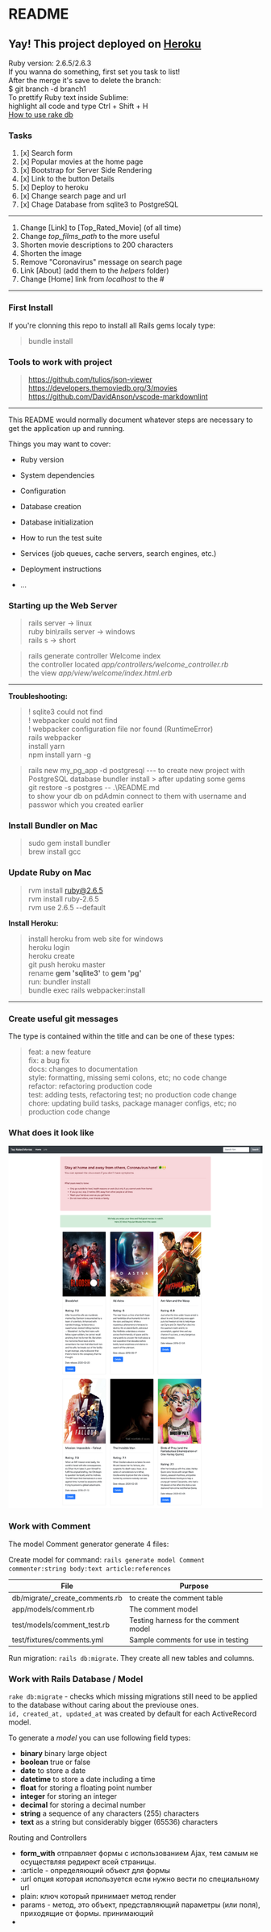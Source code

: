 # README

## Yay! This project deployed on [Heroku](https://ancient-bayou-55245.herokuapp.com/)

Ruby version: 2.6.5/2.6.3  
If you wanna do something, first set you task to list!  
After the merge it's save to delete the branch:  
$ git branch -d branch1  
To prettify Ruby text inside Sublime:  
highlight all code and type Ctrl + Shift + H  
[How to use rake db](https://dev.to/neshaz/how-to-use-rake-db-commands-in-the-correct-way--50o2)

### Tasks

1. [x] Search form
2. [x] Popular movies at the home page
3. [x] Bootstrap for Server Side Rendering
4. [x] Link to the button Details
5. [x] Deploy to heroku
6. [x] Change search page and url
7. [x] Chage Database from sqlite3 to PostgreSQL

---

1. Change [Link] to [Top_Rated_Movie] (of all time)
1. Change *top_films_path* to the more useful
1. Shorten movie descriptions to 200 characters
1. Shorten the image
1. Remove "Coronavirus" message on search page
1. Link [About] (add them to the *helpers* folder)
1. Change [Home] link from *localhost* to the \#

---

### First Install

If you're clonning this repo to install all Rails gems localy type:  

> bundle install

### Tools to work with project

> <https://github.com/tulios/json-viewer>  
> <https://developers.themoviedb.org/3/movies>  
> <https://github.com/DavidAnson/vscode-markdownlint>  

---

This README would normally document whatever steps are necessary to get the
application up and running.

Things you may want to cover:

* Ruby version

* System dependencies

* Configuration

* Database creation

* Database initialization

* How to run the test suite

* Services (job queues, cache servers, search engines, etc.)

* Deployment instructions

* ...

### Starting up the Web Server

> rails server    -> linux  
> ruby bin\rails server -> windows  
> rails s     -> short  

> rails generate controller Welcome index  
> the controller located *app/controllers/welcome_controller.rb*  
> the view *app/view/welcome/index.html.erb*  

---

**Troubleshooting:**

> ! sqlite3 could not find  
> ! webpacker could not find  
> ! webpacker configuration file nor found (RuntimeError)  
> rails webpacker  
> install yarn  
> npm install yarn -g  

>  rails new my_pg_app -d postgresql --- to create new project with PostgreSQL database
> bundler install > after updating some gems  
> git restore -s  postgres -- .\README.md  
> to show your db on pdAdmin connect to them with username and passwor which you created earlier

### Install Bundler on Mac

> sudo gem install bundler  
> brew install gcc

### Update Ruby on Mac

> rvm install ruby@2.6.5  
> rvm install ruby-2.6.5  
> rvm use 2.6.5 --default  

**Install Heroku:**
> install heroku from web site for windows  
> heroku login  
> heroku create  
> git push heroku master  
> rename **gem 'sqlite3'** to **gem 'pg'**  
> run: bundler install  
> bundle exec rails webpacker:install  

---

### Create useful git messages

The type is contained within the title and can be one of these types:

> feat: a new feature  
> fix: a bug fix  
> docs: changes to documentation  
> style: formatting, missing semi colons, etc; no code change  
> refactor: refactoring production code  
> test: adding tests, refactoring test; no production code change  
> chore: updating build tasks, package manager configs, etc; no production code change

### What does it look like

![Top Rated Movies](public/Top_Rated_Movies.png)

### Work with Comment

The model Comment generator generate 4 files:

Create model for command: `rails generate model Comment commenter:string body:text article:references`

| __File__ | __Purpose__ |
| --- | --- |
| db/migrate/_create_comments.rb | to create the comment table |
| app/models/comment.rb | The comment model |
| test/models/comment_test.rb | Testing harness for the comment model |
| test/fixtures/comments.yml | Sample comments for use in testing |

Run migration: `rails db:migrate`. They create all new tables and columns.  

### Work with Rails Database / Model 

`rake db:migrate` - checks which missing migrations still need to be applied to the database without caring about the previouse ones.  
`id, created_at, updated_at` was created by default for each ActiveRecord model.  

To generate a *model* you can use following field types:
- **binary** binary large object 
- **boolean** true or false 
- **date** to store a date 
- **datetime** to store a date including a time
- **float** for storing a floating point number 
- **integer** for storing an integer
- **decimal** for storing a decimal number 
- **string** a sequence of any characters (255) characters
- **text** as a string but considerably bigger (65536) characters

Routing and Controllers

- **form_with** отправляет формы с использованием Ajax, тем самым не осуществляя редирект всей страницы.
- :article - определяющий объект для формы
- :url опция которая используется если нужно вести по специальному url
- plain: ключ который принимает метод render 
- params - метод, это объект, представляющий параметры (или поля), приходящие от формы. принимающий
- 